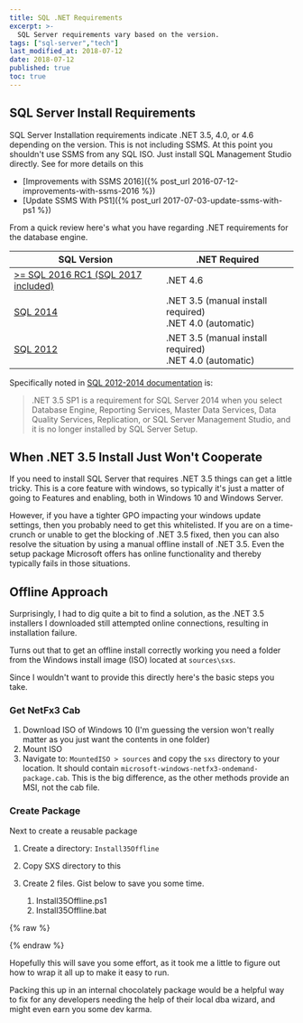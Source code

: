 ```yaml
---
title: SQL .NET Requirements
excerpt: >-
  SQL Server requirements vary based on the version.
tags: ["sql-server","tech"]
last_modified_at: 2018-07-12
date: 2018-07-12
published: true
toc: true
---
```


## SQL Server Install Requirements

SQL Server Installation requirements indicate .NET 3.5, 4.0, or 4.6 depending on the version. This is not including SSMS. At this point you shouldn't use SSMS from any SQL ISO. Just install SQL Management Studio directly. See  for more details on this
- [Improvements with SSMS 2016]({% post_url 2016-07-12-improvements-with-ssms-2016 %})
- [Update SSMS With PS1]({% post_url 2017-07-03-update-ssms-with-ps1 %})

From a quick review here's what you have regarding .NET requirements for the database engine.

| SQL Version                                                  | .NET Required                                                |
| ------------------------------------------------------------ | ------------------------------------------------------------ |
| [>= SQL 2016 RC1 (SQL 2017 included)](http://bit.ly/2IdFXsv) | .NET 4.6                                                    |
| [SQL 2014](http://bit.ly/2uxROj5)                            | .NET 3.5 (manual install required)<br />.NET 4.0 (automatic) |
| [SQL 2012](http://bit.ly/2uyUmgH)                            | .NET 3.5 (manual install required)<br />.NET 4.0 (automatic) |

Specifically noted in [SQL 2012-2014 documentation](https://msdn.microsoft.com/library/ms143506.aspx#Anchor_1) is:

> .NET 3.5 SP1 is a requirement for SQL Server 2014 when you select Database Engine, Reporting Services, Master Data Services, Data Quality Services, Replication, or SQL Server Management Studio, and it is no longer installed by SQL Server Setup.

## When .NET 3.5 Install Just Won't Cooperate

If you need to install SQL Server that requires .NET 3.5 things can get a little tricky. This is a core feature with windows, so typically it's just a matter of going to Features and enabling, both in Windows 10 and Windows Server.

However, if you have a tighter GPO impacting your windows update settings, then you probably need to get this whitelisted. If you are on a time-crunch or unable to get the blocking of .NET 3.5 fixed, then you can also resolve the situation by using a manual offline install of .NET 3.5. Even the setup package Microsoft offers has online functionality and thereby typically fails in those situations.

## Offline Approach

Surprisingly, I had to dig quite a bit to find a solution, as the .NET 3.5 installers I downloaded still attempted online connections, resulting in installation failure.

Turns out that to get an offline install correctly working you need a folder from the Windows install image (ISO) located at `sources\sxs`.

Since I wouldn't want to provide this directly here's the basic steps you take.

### Get NetFx3 Cab

1. Download ISO of Windows 10 (I'm guessing the version won't really matter as you just want the contents in one folder)
2. Mount ISO
3. Navigate to: `MountedISO > sources` and copy the `sxs` directory to your location. It should contain `microsoft-windows-netfx3-ondemand-package.cab`. This is the big difference, as the other methods provide an MSI, not the cab file.

### Create Package

Next to create a reusable package

1. Create a directory: `Install35Offline`

2. Copy SXS directory to this

3. Create 2 files. Gist below to save you some time.
    1. Install35Offline.ps1
    2. Install35Offline.bat

{% raw %}
<script src="https://gist.github.com/sheldonhull/954303c02bf1a5e05b45628dada83f9a.js"></script>
{% endraw %}

Hopefully this will save you some effort, as it took me a little to figure out how to wrap it all up to make it easy to run.

Packing this up in an internal chocolately package would be a helpful way to fix for any developers needing the help of their local dba wizard, and might even earn you some dev karma.